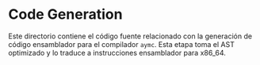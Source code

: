 # Code Generation

Este directorio contiene el código fuente relacionado con la generación de código ensamblador para el compilador `aymc`. Esta etapa toma el AST optimizado y lo traduce a instrucciones ensamblador para x86_64.
